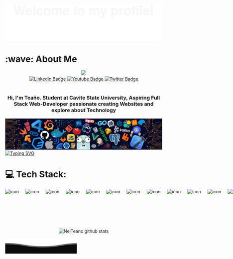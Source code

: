 ![](Bottom_up.svg)


<h1>:wave: About Me</h1>

<div id="header" align="center"> 
  <img src="https://media0.giphy.com/media/gjrYDwbjnK8x36xZIO/giphy.gif?cid=ecf05e475ighlbmrbedg6y6ktacqw8l1cstbwngti6sx8w8b&ep=v1_gifs_related&rid=giphy.gif&ct=s" width="100"/>
</div>

<div id="badges" align="center">
 <a href="https://www.linkedin.com/in/teanojonel/">
    <img src="https://img.shields.io/badge/LinkedIn-black?style=for-the-badge&logo=linkedin&logoColor=blue" alt="LinkedIn Badge"/>
  </a>
   <a href="https://www.facebook.com/96jonel96/">
    <img src="https://img.shields.io/badge/Facebook-cyan?style=for-the-badge&logo=facebook&logoColor=blue" alt="Youtube Badge"/>
  </a>
  <a href="https://twitter.com/Teao291">
    <img src="https://img.shields.io/badge/Twitter-blue?style=for-the-badge&logo=twitter&logoColor=white" alt="Twitter Badge"/>
  </a>
  <h3><br>Hi, I'm Teaño. Student at Cavite State University, Aspiring Full Stack Web-Developer passionate creating Websites and explore about Technology</h3>
</div>
  
![](header_.png)
<a href="https://git.io/typing-svg"><img src="https://readme-typing-svg.demolab.com?font=Fira+Code&pause=1000&color=D470DC&center=true&vCenter=true&width=435&lines=I+am+Jonel+Tea%C3%B1o+From+Philippines;Studied+BS+Computer+Science;Web-Developer;Front-end+Developer" alt="Typing SVG" /></a> 
<h1>💻 Tech Stack:</h1>

<div style="display: flex; align-items: flex-start;"><img src="https://techstack-generator.vercel.app/js-icon.svg" alt="icon" width="65" height="65" /><img src="https://techstack-generator.vercel.app/ts-icon.svg" alt="icon" width="65" height="65" /><img src="https://techstack-generator.vercel.app/cpp-icon.svg" alt="icon" width="65" height="65" /><img src="https://techstack-generator.vercel.app/csharp-icon.svg" alt="icon" width="65" height="65" /><img src="https://techstack-generator.vercel.app/react-icon.svg" alt="icon" width="65" height="65" /><img src="https://techstack-generator.vercel.app/swift-icon.svg" alt="icon" width="65" height="65" /><img src="https://techstack-generator.vercel.app/sass-icon.svg" alt="icon" width="65" height="65" /><img src="https://techstack-generator.vercel.app/prettier-icon.svg" alt="icon" width="65" height="65" /><img src="https://techstack-generator.vercel.app/python-icon.svg" alt="icon" width="65" height="65" /><img src="https://techstack-generator.vercel.app/restapi-icon.svg" alt="icon" width="65" height="65" /><img src="https://techstack-generator.vercel.app/github-icon.svg" alt="icon" width="65" height="65" /><img src="https://techstack-generator.vercel.app/nginx-icon.svg" alt="icon" width="65" height="65" /><img src="https://techstack-generator.vercel.app/mysql-icon.svg" alt="icon" width="65" height="65" /></div>

<br></br>
<div align="center" >

 
![NelTeano github stats](https://github-readme-stats.vercel.app/api/top-langs/?username=NelTeano&theme=radical&layout=compact)
</div>

<div align="center">
  

</div>

![](Bottom_down.svg)





